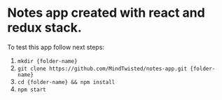 # Notes app created with react and redux stack.

To test this app follow next steps:
1) `mkdir {folder-name}`
2) `git clone https://github.com/MindTwisted/notes-app.git {folder-name}`
3) `cd {folder-name} && npm install`
4) `npm start`